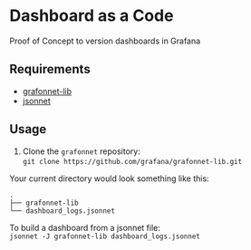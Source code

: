 # Dashboard as a Code
Proof of Concept to version dashboards in Grafana


## Requirements
* [grafonnet-lib](https://github.com/grafana/grafonnet-lib)
* [jsonnet](https://github.com/google/jsonnet)

## Usage
1. Clone the `grafonnet` repository:   
`git clone https://github.com/grafana/grafonnet-lib.git`

Your current directory would look something like this:
```
.
├── grafonnet-lib
└── dashboard_logs.jsonnet
```

To build a dashboard from a jsonnet file:   
`jsonnet -J grafonnet-lib dashboard_logs.jsonnet`
